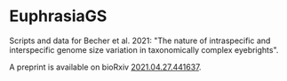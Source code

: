 # EuphrasiaGS
Scripts and data for Becher et al. 2021: "The nature of intraspecific and interspecific genome size variation in taxonomically complex eyebrights".

A preprint is available on bioRxiv [2021.04.27.441637](https://doi.org/10.1101/2021.04.27.441637).
